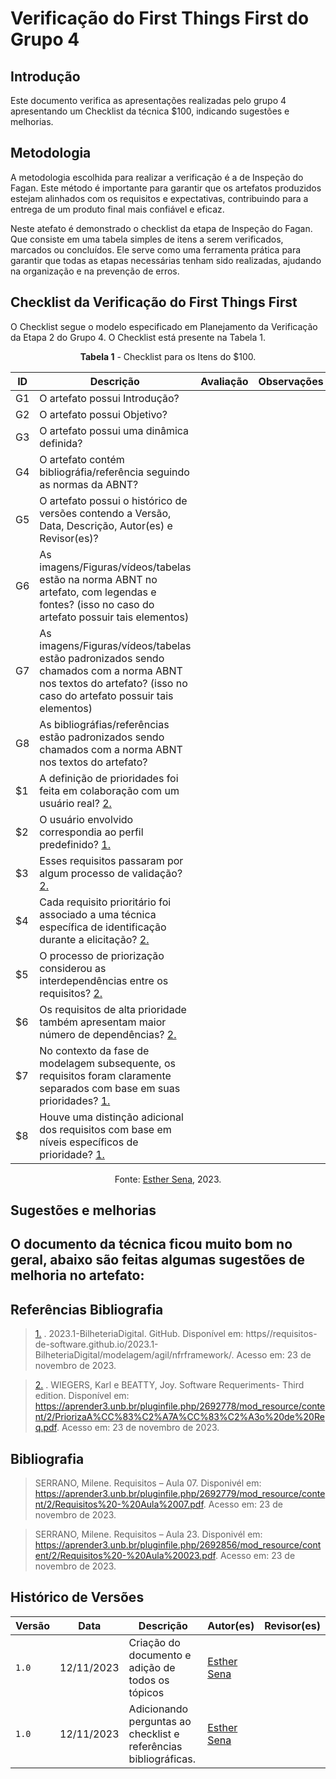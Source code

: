 # Verificação do First Things First do Grupo 4

## Introdução

Este documento verifica as apresentações realizadas pelo grupo 4 apresentando um Checklist da técnica $100, indicando sugestões e melhorias.

## Metodologia

A metodologia escolhida para realizar a verificação é a de Inspeção do Fagan. Este método é importante para garantir que os artefatos produzidos estejam alinhados com os requisitos e expectativas, contribuindo para a entrega de um produto final mais confiável e eficaz. 

Neste atefato é demonstrado o checklist da etapa de Inspeção do Fagan. Que consiste em uma tabela simples de itens a serem verificados, marcados ou concluídos. Ele serve como uma ferramenta prática para garantir que todas as etapas necessárias tenham sido realizadas, ajudando na organização e na prevenção de erros.

## Checklist da Verificação do First Things First

O Checklist segue o modelo especificado em Planejamento da Verificação da Etapa 2 do Grupo 4. O Checklist está presente na Tabela 1.

<center>

**Tabela 1** - Checklist para os Itens do $100.

| ID | Descrição | Avaliação | Observações |
| ---| -------- | --------- | ------------ |
| G1  | O artefato possui Introdução? |  |  |
| G2  | O artefato possui Objetivo? | |  |
| G3  | O artefato possui uma dinâmica definida? |  |  |
| G4  | O artefato contém bibliográfia/referência seguindo as normas da ABNT? |  |  |
| G5  | O artefato possui o histórico de versões contendo a Versão, Data, Descrição, Autor(es) e Revisor(es)? |  |  |
| G6  | As imagens/Figuras/vídeos/tabelas estão na norma ABNT no artefato, com legendas e fontes? (isso no caso do artefato possuir tais elementos) |  |  |
| G7  | As imagens/Figuras/vídeos/tabelas estão padronizados sendo chamados com a norma ABNT nos textos do artefato? (isso no caso do artefato possuir tais elementos) |  |  |
| G8  | As bibliográfias/referências estão padronizados sendo chamados com a norma ABNT nos textos do artefato?  |  |   |
| $1 | A definição de prioridades foi feita em colaboração com um usuário real? <a id="REF4" href="#anchor_4">2.</a>  |  |  |
| $2 | O usuário envolvido correspondia ao perfil predefinido? <a id="REF4" href="#anchor_4">1.</a> |  ||
| $3 | Esses requisitos passaram por algum processo de validação? <a id="REF4" href="#anchor_4">2.</a>  |  |  |
| $4 |  Cada requisito prioritário foi associado a uma técnica específica de identificação durante a elicitação? <a id="REF4" href="#anchor_4">2.</a>  |  |  |
| $5 | O processo de priorização considerou as interdependências entre os requisitos?  <a id="REF4" href="#anchor_4">2.</a>  |  |  |
| $6 | Os requisitos de alta prioridade também apresentam maior número de dependências? <a id="REF4" href="#anchor_4">2.</a>  |  |  |
| $7 | No contexto da fase de modelagem subsequente, os requisitos foram claramente separados com base em suas prioridades? <a id="REF4" href="#anchor_4">1.</a> |  |  |
| $8 | Houve uma distinção adicional dos requisitos com base em níveis específicos de prioridade? <a id="REF4" href="#anchor_4">1.</a> |  |  |

Fonte: [Esther Sena](https://github.com/esmsena), 2023.

</center>

## Sugestões e melhorias

O documento da técnica ficou muito bom no geral, abaixo são feitas algumas sugestões de melhoria no artefato:
-
## Referências Bibliografia 

> <a id="REF4" href="#anchor_4">1.</a> . 2023.1-BilheteriaDigital. GitHub. Disponível em: https//requisitos-de-software.github.io/2023.1-BilheteriaDigital/modelagem/agil/nfrframework/.  Acesso em: 23 de novembro de 2023.

> <a id="REF4" href="#anchor_4">2.</a> . WIEGERS, Karl e BEATTY, Joy. Software Requeriments- Third edition. Disponível em: https://aprender3.unb.br/pluginfile.php/2692778/mod_resource/content/2/PriorizaA%CC%83%C2%A7A%CC%83%C2%A3o%20de%20Req.pdf.  Acesso em: 23 de novembro de 2023.

## Bibliografia

> SERRANO, Milene. Requisitos – Aula 07. Disponivél em: https://aprender3.unb.br/pluginfile.php/2692779/mod_resource/content/2/Requisitos%20-%20Aula%2007.pdf. Acesso em: 23 de novembro de 2023.

> SERRANO, Milene. Requisitos – Aula 23. Disponivél em: https://aprender3.unb.br/pluginfile.php/2692856/mod_resource/content/2/Requisitos%20-%20Aula%20023.pdf. Acesso em: 23 de novembro de 2023.



## Histórico de Versões

| Versão | Data       | Descrição   | Autor(es)   | Revisor(es) |
| ------ | ---------- | ----------- | ------------ | ---------- |
| `1.0`  | 12/11/2023 | Criação do documento e adição de todos os tópicos |  [Esther Sena](https://github.com/esmsena) |  |
| `1.0`  | 12/11/2023 | Adicionando perguntas ao checklist e  referências bibliográficas. |  [Esther Sena](https://github.com/esmsena) |  |
